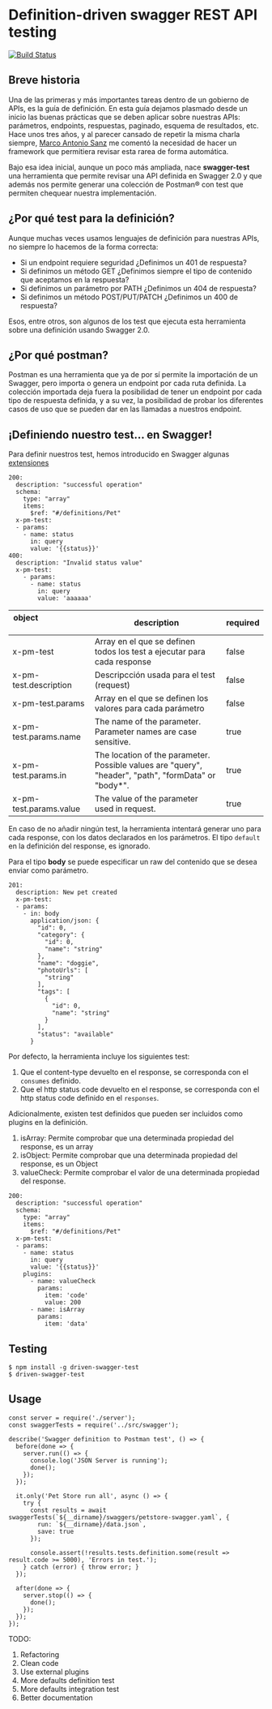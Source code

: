 # Definition-driven swagger REST API testing
[![Build Status](https://travis-ci.org/Finect/swagger-test.svg?branch=develop)](https://travis-ci.org/Finect/swagger-test)


## Breve historia
Una de las primeras y más importantes tareas dentro de un gobierno de APIs, es la guía de definición. En esta guía dejamos plasmado desde un inicio las buenas prácticas que se deben aplicar sobre nuestras APIs: parámetros, endpoints, respuestas, paginado, esquema de resultados, etc. Hace unos tres años, y al parecer cansado de repetir la misma charla siempre, [Marco Antonio Sanz](https://twitter.com/marantonio82) me comentó la necesidad de hacer un framework que permitiera revisar esta rarea de forma automática.

Bajo esa idea inicial, aunque un poco más ampliada, nace **swagger-test** una herramienta que permite revisar una API definida en Swagger 2.0 y que además nos permite generar una colección de Postman® con test que permiten chequear nuestra implementación.

## ¿Por qué test para la definición?
Aunque muchas veces usamos lenguajes de definición para nuestras APIs, no siempre lo hacemos de la forma correcta:

- Si un endpoint requiere seguridad ¿Definimos un 401 de respuesta?
- Si definimos un método GET ¿Definimos siempre el tipo de contenido que aceptamos en la respuesta?
- Si definimos un parámetro por PATH ¿Definimos un 404 de respuesta?
- Si definimos un método POST/PUT/PATCH ¿Definimos un 400 de respuesta?

Esos, entre otros, son algunos de los test que ejecuta esta herramienta sobre una definición usando Swagger 2.0.

## ¿Por qué postman?
Postman es una herramienta que ya de por sí permite la importación de un Swagger, pero importa o genera un endpoint por cada ruta definida. La colección importada deja fuera la posibilidad de tener un endpoint por cada tipo de respuesta definida, y a su vez, la posibilidad de probar los diferentes casos de uso que se pueden dar en las llamadas a nuestros endpoint.

## ¡Definiendo nuestro test... en Swagger!
Para definir nuestros test, hemos introducido en Swagger algunas [extensiones](https://github.com/OAI/OpenAPI-Specification/blob/master/versions/2.0.md#vendorExtensions)

```
200:
  description: "successful operation"
  schema:
    type: "array"
    items:
      $ref: "#/definitions/Pet"
  x-pm-test:
  - params:
    - name: status
      in: query
      value: '{{status}}'
400:
  description: "Invalid status value"
  x-pm-test:
    - params:
      - name: status
        in: query
        value: 'aaaaaa'
```


| object &nbsp; &nbsp; &nbsp; &nbsp; &nbsp; &nbsp; &nbsp; &nbsp; &nbsp; &nbsp; &nbsp; &nbsp; &nbsp; &nbsp; | description | required |
| ----------- | ----------- | -------- |
| x-pm-test | Array en el que se definen todos los test a ejecutar para cada response | false |
| x-pm-test.description | Descripcción usada para el test (request) | false |
| x-pm-test.params | Array en el que se definen los valores para cada parámetro | false |
| x-pm-test.params.name | The name of the parameter. Parameter names are case sensitive. | true |
| x-pm-test.params.in | The location of the parameter. Possible values are "query", "header", "path", "formData" or "body*". | true |
| x-pm-test.params.value | The value of the parameter used in request. | true |

En caso de no añadir ningún test, la herramienta intentará generar uno para cada response, con los datos declarados en los parámetros. El tipo `default` en la definición del response, es ignorado.

Para el tipo **body** se puede especificar un raw del contenido que se desea enviar como parámetro.

```
201:
  description: New pet created
  x-pm-test:
  - params:
    - in: body
      application/json: {
        "id": 0,
        "category": {
          "id": 0,
          "name": "string"
        },
        "name": "doggie",
        "photoUrls": [
          "string"
        ],
        "tags": [
          {
            "id": 0,
            "name": "string"
          }
        ],
        "status": "available"
      }
```

Por defecto, la herramienta incluye los siguientes test:

1. Que el content-type devuelto en el response, se corresponda con el `consumes` definido.
2. Que el http status code devuelto en el response, se corresponda con el http status code definido en el `responses`.

Adicionalmente, existen test definidos que pueden ser incluidos como plugins en la definición.

1. isArray: Permite comprobar que una determinada propiedad del response, es un array
2. isObject: Permite comprobar que una determinada propiedad del response, es un Object
3. valueCheck: Permite comprobar el valor de una determinada propiedad del response.

```
200:
  description: "successful operation"
  schema:
    type: "array"
    items:
      $ref: "#/definitions/Pet"
  x-pm-test:
  - params:
    - name: status
      in: query
      value: '{{status}}'
    plugins:
      - name: valueCheck
        params:
          item: 'code'
          value: 200
      - name: isArray
        params:
          item: 'data'
```

## Testing
```
$ npm install -g driven-swagger-test
$ driven-swagger-test
```

## Usage
```
const server = require('./server');
const swaggerTests = require('../src/swagger');

describe('Swagger definition to Postman test', () => {
  before(done => {
    server.run(() => {
      console.log('JSON Server is running');
      done();
    });
  });

  it.only('Pet Store run all', async () => {
    try {
      const results = await swaggerTests(`${__dirname}/swaggers/petstore-swagger.yaml`, {
        run: `${__dirname}/data.json`,
        save: true
      });

      console.assert(!results.tests.definition.some(result => result.code >= 5000), 'Errors in test.');
    } catch (error) { throw error; }
  });

  after(done => {
    server.stop(() => {
      done();
    });
  });
});
```

TODO:
1. Refactoring
2. Clean code
3. Use external plugins
4. More defaults definition test
5. More defaults integration test
6. Better documentation


